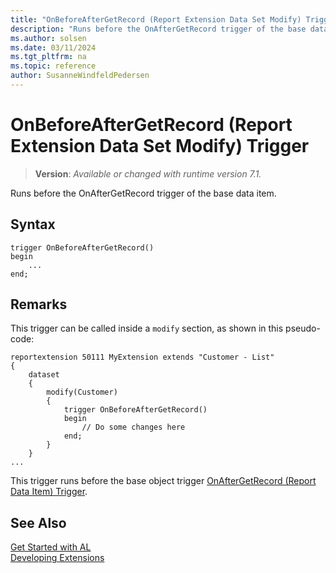 ```yaml
---
title: "OnBeforeAfterGetRecord (Report Extension Data Set Modify) Trigger"
description: "Runs before the OnAfterGetRecord trigger of the base data item."
ms.author: solsen
ms.date: 03/11/2024
ms.tgt_pltfrm: na
ms.topic: reference
author: SusanneWindfeldPedersen
---
```

[//]: # (START>DO_NOT_EDIT)
[//]: # (IMPORTANT:Do not edit any of the content between here and the END>DO_NOT_EDIT.)
[//]: # (Any modifications should be made in the .xml files in the ModernDev repo.)

# OnBeforeAfterGetRecord (Report Extension Data Set Modify) Trigger
> **Version**: _Available or changed with runtime version 7.1._

Runs before the OnAfterGetRecord trigger of the base data item.


## Syntax
```AL
trigger OnBeforeAfterGetRecord()
begin
    ...
end;
```



[//]: # (IMPORTANT: END>DO_NOT_EDIT)

## Remarks

This trigger can be called inside a `modify` section, as shown in this pseudo-code:

```al
reportextension 50111 MyExtension extends "Customer - List"
{
    dataset
    {
        modify(Customer)
        {
            trigger OnBeforeAfterGetRecord()
            begin
                // Do some changes here
            end;
        }
    }
...
```

This trigger runs before the base object trigger [OnAfterGetRecord (Report Data Item) Trigger](../reportdataitem/devenv-onaftergetrecord-reportdataitem-trigger.md).

## See Also  
[Get Started with AL](../../devenv-get-started.md)  
[Developing Extensions](../../devenv-dev-overview.md)  